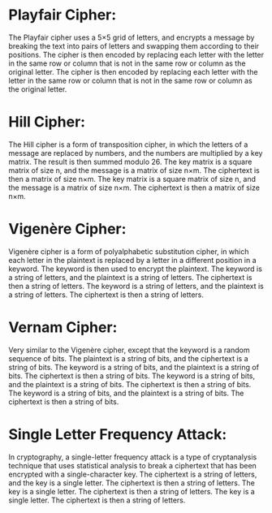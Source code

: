 # Playfair Cipher:
The Playfair cipher uses a 5×5 grid of letters, and encrypts a message by breaking the text into pairs of letters and swapping them according to their positions. The cipher is then encoded by replacing each letter with the letter in the same row or column that is not in the same row or column as the original letter. The cipher is then encoded by replacing each letter with the letter in the same row or column that is not in the same row or column as the original letter.

# Hill Cipher:
The Hill cipher is a form of transposition cipher, in which the letters of a message are replaced by numbers, and the numbers are multiplied by a key matrix. The result is then summed modulo 26. The key matrix is a square matrix of size n, and the message is a matrix of size n×m. The ciphertext is then a matrix of size n×m. The key matrix is a square matrix of size n, and the message is a matrix of size n×m. The ciphertext is then a matrix of size n×m.

# Vigenère Cipher:
Vigenère cipher is a form of polyalphabetic substitution cipher, in which each letter in the plaintext is replaced by a letter in a different position in a keyword. The keyword is then used to encrypt the plaintext. The keyword is a string of letters, and the plaintext is a string of letters. The ciphertext is then a string of letters. The keyword is a string of letters, and the plaintext is a string of letters. The ciphertext is then a string of letters.

# Vernam Cipher: 
Very similar to the Vigenère cipher, except that the keyword is a random sequence of bits. The plaintext is a string of bits, and the ciphertext is a string of bits. The keyword is a string of bits, and the plaintext is a string of bits. The ciphertext is then a string of bits. The keyword is a string of bits, and the plaintext is a string of bits. The ciphertext is then a string of bits. The keyword is a string of bits, and the plaintext is a string of bits. The ciphertext is then a string of bits.

# Single Letter Frequency Attack:
In cryptography, a single-letter frequency attack is a type of cryptanalysis technique that uses statistical analysis to break a ciphertext that has been encrypted with a single-character key. The ciphertext is a string of letters, and the key is a single letter. The ciphertext is then a string of letters. The key is a single letter. The ciphertext is then a string of letters. The key is a single letter. The ciphertext is then a string of letters. 
